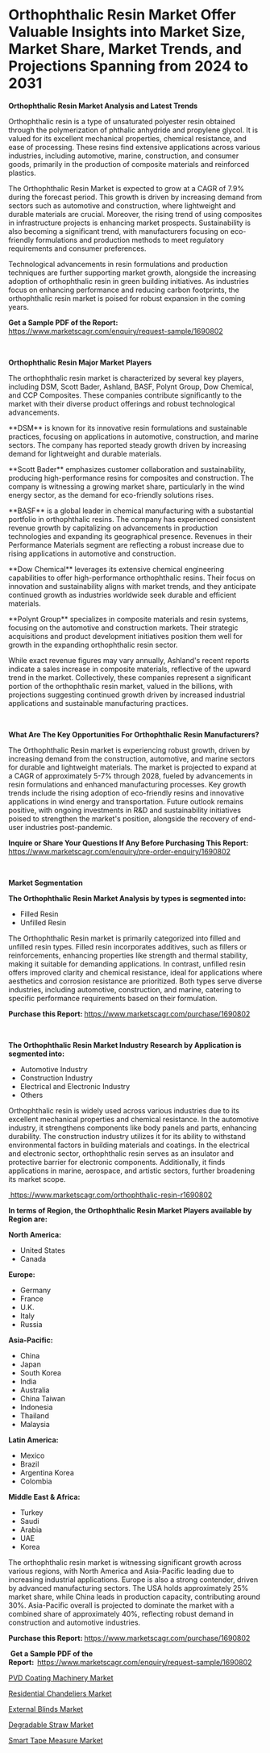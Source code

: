 <p><h1>Orthophthalic Resin Market Offer Valuable Insights into Market Size, Market Share, Market Trends, and Projections Spanning from 2024 to 2031</h1></p><p><strong>Orthophthalic Resin Market Analysis and Latest Trends</strong></p>
<p><p>Orthophthalic resin is a type of unsaturated polyester resin obtained through the polymerization of phthalic anhydride and propylene glycol. It is valued for its excellent mechanical properties, chemical resistance, and ease of processing. These resins find extensive applications across various industries, including automotive, marine, construction, and consumer goods, primarily in the production of composite materials and reinforced plastics.</p><p>The Orthophthalic Resin Market is expected to grow at a CAGR of 7.9% during the forecast period. This growth is driven by increasing demand from sectors such as automotive and construction, where lightweight and durable materials are crucial. Moreover, the rising trend of using composites in infrastructure projects is enhancing market prospects. Sustainability is also becoming a significant trend, with manufacturers focusing on eco-friendly formulations and production methods to meet regulatory requirements and consumer preferences.</p><p>Technological advancements in resin formulations and production techniques are further supporting market growth, alongside the increasing adoption of orthophthalic resin in green building initiatives. As industries focus on enhancing performance and reducing carbon footprints, the orthophthalic resin market is poised for robust expansion in the coming years.</p></p>
<p><strong>Get a Sample PDF of the Report:&nbsp;</strong> <a href="https://www.marketscagr.com/enquiry/request-sample/1690802?utm_campaign=1529&utm_medium=2&utm_source=Github&utm_content=ia&utm_term=17102024&utm_id=orthophthalic-resin">https://www.marketscagr.com/enquiry/request-sample/1690802</a></p>
<p>&nbsp;</p>
<p><strong>Orthophthalic Resin Major Market Players</strong></p>
<p><p>The orthophthalic resin market is characterized by several key players, including DSM, Scott Bader, Ashland, BASF, Polynt Group, Dow Chemical, and CCP Composites. These companies contribute significantly to the market with their diverse product offerings and robust technological advancements.</p><p>**DSM** is known for its innovative resin formulations and sustainable practices, focusing on applications in automotive, construction, and marine sectors. The company has reported steady growth driven by increasing demand for lightweight and durable materials. </p><p>**Scott Bader** emphasizes customer collaboration and sustainability, producing high-performance resins for composites and construction. The company is witnessing a growing market share, particularly in the wind energy sector, as the demand for eco-friendly solutions rises.</p><p>**BASF** is a global leader in chemical manufacturing with a substantial portfolio in orthophthalic resins. The company has experienced consistent revenue growth by capitalizing on advancements in production technologies and expanding its geographical presence. Revenues in their Performance Materials segment are reflecting a robust increase due to rising applications in automotive and construction.</p><p>**Dow Chemical** leverages its extensive chemical engineering capabilities to offer high-performance orthophthalic resins. Their focus on innovation and sustainability aligns with market trends, and they anticipate continued growth as industries worldwide seek durable and efficient materials.</p><p>**Polynt Group** specializes in composite materials and resin systems, focusing on the automotive and construction markets. Their strategic acquisitions and product development initiatives position them well for growth in the expanding orthophthalic resin sector.</p><p>While exact revenue figures may vary annually, Ashland's recent reports indicate a sales increase in composite materials, reflective of the upward trend in the market. Collectively, these companies represent a significant portion of the orthophthalic resin market, valued in the billions, with projections suggesting continued growth driven by increased industrial applications and sustainable manufacturing practices.</p></p>
<p>&nbsp;</p>
<p><strong>What Are The Key Opportunities For Orthophthalic Resin Manufacturers?</strong></p>
<p><p>The Orthophthalic Resin market is experiencing robust growth, driven by increasing demand from the construction, automotive, and marine sectors for durable and lightweight materials. The market is projected to expand at a CAGR of approximately 5-7% through 2028, fueled by advancements in resin formulations and enhanced manufacturing processes. Key growth trends include the rising adoption of eco-friendly resins and innovative applications in wind energy and transportation. Future outlook remains positive, with ongoing investments in R&D and sustainability initiatives poised to strengthen the market's position, alongside the recovery of end-user industries post-pandemic.</p></p>
<p><strong>Inquire or Share Your Questions If Any Before Purchasing This Report:</strong> <a href="https://www.marketscagr.com/enquiry/pre-order-enquiry/1690802?utm_campaign=1529&utm_medium=2&utm_source=Github&utm_content=ia&utm_term=17102024&utm_id=orthophthalic-resin">https://www.marketscagr.com/enquiry/pre-order-enquiry/1690802</a></p>
<p>&nbsp;</p>
<p><strong>Market Segmentation</strong></p>
<p><strong>The Orthophthalic Resin Market Analysis by types is segmented into:</strong></p>
<p><ul><li>Filled Resin</li><li>Unfilled Resin</li></ul></p>
<p><p>The Orthophthalic Resin market is primarily categorized into filled and unfilled resin types. Filled resin incorporates additives, such as fillers or reinforcements, enhancing properties like strength and thermal stability, making it suitable for demanding applications. In contrast, unfilled resin offers improved clarity and chemical resistance, ideal for applications where aesthetics and corrosion resistance are prioritized. Both types serve diverse industries, including automotive, construction, and marine, catering to specific performance requirements based on their formulation.</p></p>
<p><strong>Purchase this Report:&nbsp;</strong><a href="https://www.marketscagr.com/purchase/1690802?utm_campaign=1529&utm_medium=2&utm_source=Github&utm_content=ia&utm_term=17102024&utm_id=orthophthalic-resin">https://www.marketscagr.com/purchase/1690802</a></p>
<p>&nbsp;</p>
<p><strong>The Orthophthalic Resin Market Industry Research by Application is segmented into:</strong></p>
<p><ul><li>Automotive Industry</li><li>Construction Industry</li><li>Electrical and Electronic Industry</li><li>Others</li></ul></p>
<p><p>Orthophthalic resin is widely used across various industries due to its excellent mechanical properties and chemical resistance. In the automotive industry, it strengthens components like body panels and parts, enhancing durability. The construction industry utilizes it for its ability to withstand environmental factors in building materials and coatings. In the electrical and electronic sector, orthophthalic resin serves as an insulator and protective barrier for electronic components. Additionally, it finds applications in marine, aerospace, and artistic sectors, further broadening its market scope.</p></p>
<p><a href="https://www.marketscagr.com/orthophthalic-resin-r1690802?utm_campaign=1529&utm_medium=2&utm_source=Github&utm_content=ia&utm_term=17102024&utm_id=orthophthalic-resin">&nbsp;https://www.marketscagr.com/orthophthalic-resin-r1690802</a></p>
<p><strong>In terms of Region, the Orthophthalic Resin Market Players available by Region are:</strong></p>
<p>
    <p> <strong> North America: </strong>
        <ul>
            <li>United States</li>
            <li>Canada</li>
        </ul>
        </p> 
    <p> <strong> Europe: </strong>
        <ul>
            <li>Germany</li>
            <li>France</li>
            <li>U.K.</li>
            <li>Italy</li>
            <li>Russia</li>
        </ul>
        </p> 
    <p> <strong> Asia-Pacific: </strong>
        <ul>
            <li>China</li>
            <li>Japan</li>
            <li>South Korea</li>
            <li>India</li>
            <li>Australia</li>
            <li>China Taiwan</li>
            <li>Indonesia</li>
            <li>Thailand</li>
            <li>Malaysia</li>
        </ul>
        </p> 
    <p> <strong> Latin America: </strong>
        <ul>
            <li>Mexico</li>
            <li>Brazil</li>
            <li>Argentina Korea</li>
            <li>Colombia</li>
        </ul>
        </p> 
    <p> <strong> Middle East & Africa: </strong>
        <ul>
            <li>Turkey</li>
            <li>Saudi</li>
            <li>Arabia</li>
            <li>UAE</li>
            <li>Korea</li>
        </ul>
    </p>
    </p>
<p><p>The orthophthalic resin market is witnessing significant growth across various regions, with North America and Asia-Pacific leading due to increasing industrial applications. Europe is also a strong contender, driven by advanced manufacturing sectors. The USA holds approximately 25% market share, while China leads in production capacity, contributing around 30%. Asia-Pacific overall is projected to dominate the market with a combined share of approximately 40%, reflecting robust demand in construction and automotive industries.</p></p>
<p><strong>Purchase this Report: </strong><a href="https://www.marketscagr.com/purchase/1690802?utm_campaign=1529&utm_medium=2&utm_source=Github&utm_content=ia&utm_term=17102024&utm_id=orthophthalic-resin">https://www.marketscagr.com/purchase/1690802</a></p>
<p>&nbsp;<strong>Get a Sample PDF of the Report:&nbsp;&nbsp;</strong><a href="https://www.marketscagr.com/enquiry/request-sample/1690802?utm_campaign=1529&utm_medium=2&utm_source=Github&utm_content=ia&utm_term=17102024&utm_id=orthophthalic-resin">https://www.marketscagr.com/enquiry/request-sample/1690802</a></p>
<p><strong></strong></p>
<p><p><a href="https://issuu.com/reportprime-2/docs/pvd-coating-machinery-market-size-2_bbc28d7f0df8de?utm_campaign=1529&utm_medium=2&utm_source=Github&utm_content=ia&utm_term=17102024&utm_id=orthophthalic-resin">PVD Coating Machinery Market</a></p><p><a href="https://www.linkedin.com/pulse/residential-chandeliers-market-analysis-report-global-insights-aolle?utm_campaign=1529&utm_medium=2&utm_source=Github&utm_content=ia&utm_term=17102024&utm_id=orthophthalic-resin">Residential Chandeliers Market</a></p><p><a href="https://www.linkedin.com/pulse/external-blinds-market-global-trends-forecast-2024--zyute?utm_campaign=1529&utm_medium=2&utm_source=Github&utm_content=ia&utm_term=17102024&utm_id=orthophthalic-resin">External Blinds Market</a></p><p><a href="https://www.linkedin.com/pulse/global-degradable-straw-market-focus-application-end-use-dl3ve?utm_campaign=1529&utm_medium=2&utm_source=Github&utm_content=ia&utm_term=17102024&utm_id=orthophthalic-resin">Degradable Straw Market</a></p><p><a href="https://www.linkedin.com/pulse/smart-tape-measure-market-matrix-applications-types-cagr-dmkqe?utm_campaign=1529&utm_medium=2&utm_source=Github&utm_content=ia&utm_term=17102024&utm_id=orthophthalic-resin">Smart Tape Measure Market</a></p></p>